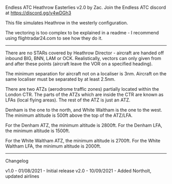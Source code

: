 Endless ATC Heathrow Easterlies v2.0 by Zac. Join the Endless ATC discord at https://discord.gg/v4wDGh3

This file simulates Heathrow in the westerly configuration.

The vectoring is too complex to be explained in a readme - I recommend using flightradar24.com to see how they do it.

---------------------------------------------------------

There are no STARs covered by Heathrow Director - aircraft are handed off inbound BIG, BNN, LAM or OCK. Realistically, vectors can only given from and after these points (aircraft leave the VOR on a specified heading).


The minimum separation for aircraft not on a localiser is 3nm. Aircraft on the same localiser must be separated by at least 2.5nm.


There are two ATZs (aerodrome traffic zones) partially located within the London CTR. The parts of the ATZs which are inside the CTR are known as LFAs (local flying areas). The rest of the ATZ is just an ATZ.

Denham is the one to the north, and White Waltham is the one to the west. The minimum altitude is 500ft above the top of the ATZ/LFA. 

For the Denham ATZ, the minimum altitude is 2800ft. For the Denham LFA, the minimum altitude is 1500ft.

For the White Waltham ATZ, the minimum altitude is 2700ft. For the White Waltham LFA, the minimum altitude is 2000ft.

---------------------------------------------------------

Changelog

v1.0 - 01/08/2021 - Initial release
v2.0 - 10/09/2021 - Added Northolt, updated airlines